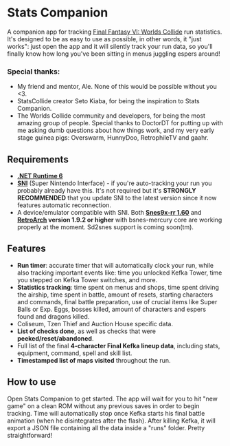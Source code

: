 # Stats Companion
A companion app for tracking [Final Fantasy VI: Worlds Collide](https://ff6worldscollide.com/) run statistics. It's designed to be as easy to use as possible, in other words, it "just works": just open the app and it will silently track your run data, so you'll finally know how long you've been sitting in menus juggling espers around!

### Special thanks:
- My friend and mentor, Ale. None of this would be possible without you <3.
- StatsCollide creator Seto Kiaba, for being the inspiration to Stats Companion.
- The Worlds Collide community and developers, for being the most amazing group of people. Special thanks to DoctorDT for putting up with me asking dumb questions about how things work, and my very early stage guinea pigs: Overswarm, HunnyDoo, RetrophileTV and gaahr.

## Requirements
- **[.NET Runtime 6](https://dotnet.microsoft.com/en-us/download/dotnet/6.0)**
- **[SNI](https://github.com/alttpo/sni)** (Super Nintendo Interface) - if you're auto-tracking your run you probably already have this. It's not required but it's **STRONGLY RECOMMENDED** that you update SNI to the latest version since it now features automatic reconnection.
- A device/emulator compatible with SNI. Both [**Snes9x-rr 1.60**](https://github.com/gocha/snes9x-rr/releases) and **[RetroArch](https://www.retroarch.com/) version 1.9.2 or higher** with bsnes-mercury core are working properly at the moment. Sd2snes support is coming soon(tm).

## Features

 - **Run timer**: accurate timer that will automatically clock your run, while also tracking important events like: time you unlocked Kefka Tower, time you stepped on Kefka Tower switches, and more.
 - **Statistics tracking**: time spent on menus and shops, time spent driving the airship, time spent in battle, amount of resets, starting characters and commands, final battle preparation, use of crucial items like Super Balls or Exp. Eggs, bosses killed, amount of characters and espers found and dragons killed.
 - Coliseum, Tzen Thief and Auction House specific data.
 - **List of checks done**, as well as checks that were **peeked/reset/abandoned**.
 - Full list of the final **4-character Final Kefka lineup data**, including stats, equipment, command, spell and skill list.
 - **Timestamped list of maps visited** throughout the run.

## How to use

Open Stats Companion to get started. The app will wait for you to hit "new game" on a clean ROM without any previous saves in order to begin tracking. Time will automatically stop once Kefka starts his final battle animation (when he disintegrates after the flash).
After killing Kefka, it will export a JSON file containing all the data inside a "runs" folder. Pretty straightforward!
